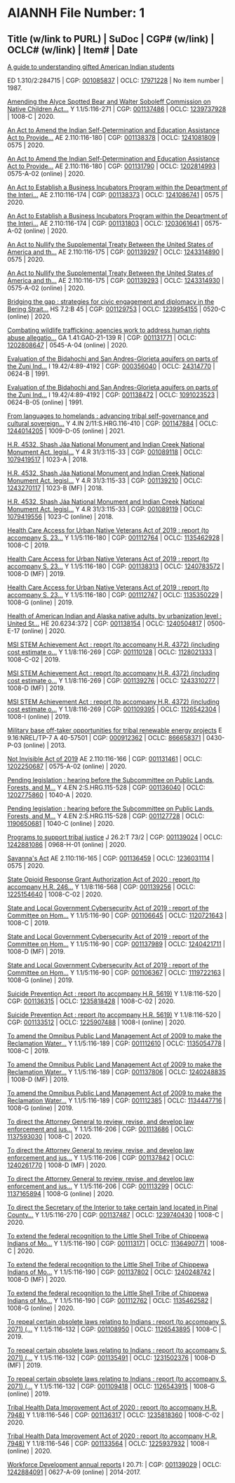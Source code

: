 # AIANNH File Number: 1

## Title (w/link to PURL) | SuDoc | CGP# (w/link) | OCLC# (w/link) | Item# | Date

[A guide to understanding gifted American Indian students](https://catalog.gpo.gov)

ED 1.310/2:284715 | CGP: [001085837](https://catalog.gpo.gov/F/?func=direct&doc_number=001085837&local_base=GPO01PUB) | OCLC: [17971228](https://www.worldcat.org/oclc/17971228&referer=brief_results) | No item number | 1987.

[Amending the Alyce Spotted Bear and Walter Soboleff Commission on Native Children Act...](https://catalog.gpo.gov)
Y 1.1/5:116-271 | CGP: [001137486](https://catalog.gpo.gov/F/?func=direct&doc_number=001137486&local_base=GPO01PUB) | OCLC: [1239737928](https://www.worldcat.org/oclc/1239737928&referer=brief_results) | 1008-C | 2020.

[An Act to Amend the Indian Self-Determination and Education Assistance Act to Provide...](https://catalog.gpo.gov)
AE 2.110:116-180 | CGP: [001138378](https://catalog.gpo.gov/F/?func=direct&doc_number=001138378&local_base=GPO01PUB) | OCLC: [1241081809](https://www.worldcat.org/oclc/1241081809&referer=brief_results) | 0575 | 2020.

[An Act to Amend the Indian Self-Determination and Education Assistance Act to Provide...](https://purl.fdlp.gov/GPO/gpo146993)
AE 2.110:116-180 | CGP: [001131790](https://catalog.gpo.gov/F/?func=direct&doc_number=001131790&local_base=GPO01PUB) | OCLC: [1202814993](https://www.worldcat.org/oclc/1202814993&referer=brief_results) | 0575-A-02 (online) | 2020.

[An Act to Establish a Business Incubators Program within the Department of the Interi...](https://catalog.gpo.gov)
AE 2.110:116-174 | CGP: [001138373](https://catalog.gpo.gov/F/?func=direct&doc_number=001138373&local_base=GPO01PUB) | OCLC: [1241086741](https://www.worldcat.org/oclc/1241086741&referer=brief_results) | 0575 | 2020.

[An Act to Establish a Business Incubators Program within the Department of the Interi...](https://purl.fdlp.gov/GPO/gpo147008)
AE 2.110:116-174 | CGP: [001131803](https://catalog.gpo.gov/F/?func=direct&doc_number=001131803&local_base=GPO01PUB) | OCLC: [1203061641](https://www.worldcat.org/oclc/1203061641&referer=brief_results) | 0575-A-02 (online) | 2020.

[An Act to Nullify the Supplemental Treaty Between the United States of America and th...](https://catalog.gpo.gov)
AE 2.110:116-175 | CGP: [001139297](https://catalog.gpo.gov/F/?func=direct&doc_number=001139297&local_base=GPO01PUB) | OCLC: [1243314890](https://www.worldcat.org/oclc/1243314890&referer=brief_results) | 0575 | 2020.

[An Act to Nullify the Supplemental Treaty Between the United States of America and th...](https://www.govinfo.gov/content/pkg/PLAW-116publ175/html/PLAW-116publ175.htm)
AE 2.110:116-175 | CGP: [001139293](https://catalog.gpo.gov/F/?func=direct&doc_number=001139293&local_base=GPO01PUB) | OCLC: [1243314930](https://www.worldcat.org/oclc/1243314930&referer=brief_results) | 0575-A-02 (online) | 2020.

[Bridging the gap : strategies for civic engagement and diplomacy in the Bering Strait...](https://purl.fdlp.gov/GPO/gpo145541)
HS 7.2:B 45 | CGP: [001129753](https://catalog.gpo.gov/F/?func=direct&doc_number=001129753&local_base=GPO01PUB) | OCLC: [1239954155](https://www.worldcat.org/oclc/1239954155&referer=brief_results) | 0520-C (online) | 2020.

[Combating wildlife trafficking: agencies work to address human rights abuse allegatio...](https://purl.fdlp.gov/GPO/gpo146909)
GA 1.41:GAO-21-139 R | CGP: [001131771](https://catalog.gpo.gov/F/?func=direct&doc_number=001131771&local_base=GPO01PUB) | OCLC: [1202808647](https://www.worldcat.org/oclc/1202808647&referer=brief_results) | 0545-A-04 (online) | 2020.

[Evaluation of the Bidahochi and San Andres-Glorieta aquifers on parts of the Zuni Ind...](https://catalog.gpo.gov)
I 19.42/4:89-4192 | CGP: [000356040](https://catalog.gpo.gov/F/?func=direct&doc_number=000356040&local_base=GPO01PUB) | OCLC: [24314770](https://www.worldcat.org/oclc/24314770&referer=brief_results) | 0624-B | 1991.

[Evaluation of the Bidahochi and San Andres-Glorieta aquifers on parts of the Zuni Ind...](https://purl.fdlp.gov/GPO/gpo151745)
I 19.42/4:89-4192 | CGP: [001138472](https://catalog.gpo.gov/F/?func=direct&doc_number=001138472&local_base=GPO01PUB) | OCLC: [1091023523](https://www.worldcat.org/oclc/1091023523&referer=brief_results) | 0624-B-05 (online) | 1991.

[From languages to homelands : advancing tribal self-governance and cultural sovereign...](https://purl.fdlp.gov/GPO/gpo153646)
Y 4.IN 2/11:S.HRG.116-410 | CGP: [001147884](https://catalog.gpo.gov/F/?func=direct&doc_number=001147884&local_base=GPO01PUB) | OCLC: [1244014205](https://www.worldcat.org/oclc/1244014205&referer=brief_results) | 1009-D-05 (online) | 2021.

[H.R. 4532, Shash Jáa National Monument and Indian Creek National Monument Act. legisl...](https://catalog.gpo.gov)
Y 4.R 31/3:115-33 | CGP: [001089118](https://catalog.gpo.gov/F/?func=direct&doc_number=001089118&local_base=GPO01PUB) | OCLC: [1079419517](https://www.worldcat.org/oclc/1079419517&referer=brief_results) | 1023-A | 2018.

[H.R. 4532, Shash Jáa National Monument and Indian Creek National Monument Act. legisl...](https://catalog.gpo.gov)
Y 4.R 31/3:115-33 | CGP: [001139210](https://catalog.gpo.gov/F/?func=direct&doc_number=001139210&local_base=GPO01PUB) | OCLC: [1243270117](https://www.worldcat.org/oclc/1243270117&referer=brief_results) | 1023-B (MF) | 2018.

[H.R. 4532, Shash Jáa National Monument and Indian Creek National Monument Act. legisl...](https://purl.fdlp.gov/GPO/gpo112110)
Y 4.R 31/3:115-33 | CGP: [001089119](https://catalog.gpo.gov/F/?func=direct&doc_number=001089119&local_base=GPO01PUB) | OCLC: [1079419556](https://www.worldcat.org/oclc/1079419556&referer=brief_results) | 1023-C (online) | 2018.

[Health Care Access for Urban Native Veterans Act of 2019 : report (to accompany S. 23...](https://catalog.gpo.gov)
Y 1.1/5:116-180 | CGP: [001112764](https://catalog.gpo.gov/F/?func=direct&doc_number=001112764&local_base=GPO01PUB) | OCLC: [1135462928](https://www.worldcat.org/oclc/1135462928&referer=brief_results) | 1008-C | 2019.

[Health Care Access for Urban Native Veterans Act of 2019 : report (to accompany S. 23...](https://catalog.gpo.gov)
Y 1.1/5:116-180 | CGP: [001138313](https://catalog.gpo.gov/F/?func=direct&doc_number=001138313&local_base=GPO01PUB) | OCLC: [1240783572](https://www.worldcat.org/oclc/1240783572&referer=brief_results) | 1008-D (MF) | 2019.

[Health Care Access for Urban Native Veterans Act of 2019 : report (to accompany S. 23...](https://purl.fdlp.gov/GPO/gpo130533)
Y 1.1/5:116-180 | CGP: [001112747](https://catalog.gpo.gov/F/?func=direct&doc_number=001112747&local_base=GPO01PUB) | OCLC: [1135350229](https://www.worldcat.org/oclc/1135350229&referer=brief_results) | 1008-G (online) | 2019.

[Health of American Indian and Alaska native adults, by urbanization level : United St...](https://purl.fdlp.gov/GPO/gpo152389)
HE 20.6234:372 | CGP: [001138154](https://catalog.gpo.gov/F/?func=direct&doc_number=001138154&local_base=GPO01PUB) | OCLC: [1240504817](https://www.worldcat.org/oclc/1240504817&referer=brief_results) | 0500-E-17 (online) | 2020.

[MSI STEM Achievement Act : report (to accompany H.R. 4372) (including cost estimate o...](https://catalog.gpo.gov)
Y 1.1/8:116-269 | CGP: [001110128](https://catalog.gpo.gov/F/?func=direct&doc_number=001110128&local_base=GPO01PUB) | OCLC: [1128021333](https://www.worldcat.org/oclc/1128021333&referer=brief_results) | 1008-C-02 | 2019.

[MSI STEM Achievement Act : report (to accompany H.R. 4372) (including cost estimate o...](https://catalog.gpo.gov)
Y 1.1/8:116-269 | CGP: [001139276](https://catalog.gpo.gov/F/?func=direct&doc_number=001139276&local_base=GPO01PUB) | OCLC: [1243310277](https://www.worldcat.org/oclc/1243310277&referer=brief_results) | 1008-D (MF) | 2019.

[MSI STEM Achievement Act : report (to accompany H.R. 4372) (including cost estimate o...](https://purl.fdlp.gov/GPO/gpo128086)
Y 1.1/8:116-269 | CGP: [001109395](https://catalog.gpo.gov/F/?func=direct&doc_number=001109395&local_base=GPO01PUB) | OCLC: [1126542304](https://www.worldcat.org/oclc/1126542304&referer=brief_results) | 1008-I (online) | 2019.

[Military base off-taker opportunities for tribal renewable energy projects](https://purl.fdlp.gov/GPO/gpo152435)
E 9.16:NREL/TP-7 A 40-57501 | CGP: [000912362](https://catalog.gpo.gov/F/?func=direct&doc_number=000912362&local_base=GPO01PUB) | OCLC: [866658371](https://www.worldcat.org/oclc/866658371&referer=brief_results) | 0430-P-03 (online) | 2013.

[Not Invisible Act of 2019](https://www.govinfo.gov/content/pkg/PLAW-116publ166/html/PLAW-116publ166.htm)
AE 2.110:116-166 | CGP: [001131461](https://catalog.gpo.gov/F/?func=direct&doc_number=001131461&local_base=GPO01PUB) | OCLC: [1202250687](https://www.worldcat.org/oclc/1202250687&referer=brief_results) | 0575-A-02 (online) | 2020.

[Pending legislation : hearing before the Subcommittee on Public Lands, Forests, and M...](https://catalog.gpo.gov)
Y 4.EN 2:S.HRG.115-528 | CGP: [001136040](https://catalog.gpo.gov/F/?func=direct&doc_number=001136040&local_base=GPO01PUB) | OCLC: [1202775860](https://www.worldcat.org/oclc/1202775860&referer=brief_results) | 1040-A | 2020.

[Pending legislation : hearing before the Subcommittee on Public Lands, Forests, and M...](https://purl.fdlp.gov/GPO/gpo143649)
Y 4.EN 2:S.HRG.115-528 | CGP: [001127728](https://catalog.gpo.gov/F/?func=direct&doc_number=001127728&local_base=GPO01PUB) | OCLC: [1190650681](https://www.worldcat.org/oclc/1190650681&referer=brief_results) | 1040-C (online) | 2020.

[Programs to support tribal justice](https://purl.fdlp.gov/GPO/gpo153301)
J 26.2:T 73/2 | CGP: [001139024](https://catalog.gpo.gov/F/?func=direct&doc_number=001139024&local_base=GPO01PUB) | OCLC: [1242881086](https://www.worldcat.org/oclc/1242881086&referer=brief_results) | 0968-H-01 (online) | 2020.

[Savanna's Act](https://catalog.gpo.gov)
AE 2.110:116-165 | CGP: [001136459](https://catalog.gpo.gov/F/?func=direct&doc_number=001136459&local_base=GPO01PUB) | OCLC: [1236031114](https://www.worldcat.org/oclc/1236031114&referer=brief_results) | 0575 | 2020.

[State Opioid Response Grant Authorization Act of 2020 : report (to accompany H.R. 246...](https://catalog.gpo.gov)
Y 1.1/8:116-568 | CGP: [001139256](https://catalog.gpo.gov/F/?func=direct&doc_number=001139256&local_base=GPO01PUB) | OCLC: [1225154640](https://www.worldcat.org/oclc/1225154640&referer=brief_results) | 1008-C-02 | 2020.

[State and Local Government Cybersecurity Act of 2019 : report of the Committee on Hom...](https://catalog.gpo.gov)
Y 1.1/5:116-90 | CGP: [001106645](https://catalog.gpo.gov/F/?func=direct&doc_number=001106645&local_base=GPO01PUB) | OCLC: [1120721643](https://www.worldcat.org/oclc/1120721643&referer=brief_results) | 1008-C | 2019.

[State and Local Government Cybersecurity Act of 2019 : report of the Committee on Hom...](https://catalog.gpo.gov)
Y 1.1/5:116-90 | CGP: [001137989](https://catalog.gpo.gov/F/?func=direct&doc_number=001137989&local_base=GPO01PUB) | OCLC: [1240421711](https://www.worldcat.org/oclc/1240421711&referer=brief_results) | 1008-D (MF) | 2019.

[State and Local Government Cybersecurity Act of 2019 : report of the Committee on Hom...](https://purl.fdlp.gov/GPO/gpo125718)
Y 1.1/5:116-90 | CGP: [001106367](https://catalog.gpo.gov/F/?func=direct&doc_number=001106367&local_base=GPO01PUB) | OCLC: [1119722163](https://www.worldcat.org/oclc/1119722163&referer=brief_results) | 1008-G (online) | 2019.

[Suicide Prevention Act : report (to accompany H.R. 5619)](https://catalog.gpo.gov)
Y 1.1/8:116-520 | CGP: [001136315](https://catalog.gpo.gov/F/?func=direct&doc_number=001136315&local_base=GPO01PUB) | OCLC: [1235818428](https://www.worldcat.org/oclc/1235818428&referer=brief_results) | 1008-C-02 | 2020.

[Suicide Prevention Act : report (to accompany H.R. 5619)](https://purl.fdlp.gov/GPO/gpo148360)
Y 1.1/8:116-520 | CGP: [001133512](https://catalog.gpo.gov/F/?func=direct&doc_number=001133512&local_base=GPO01PUB) | OCLC: [1225907488](https://www.worldcat.org/oclc/1225907488&referer=brief_results) | 1008-I (online) | 2020.

[To amend the Omnibus Public Land Management Act of 2009 to make the Reclamation Water...](https://catalog.gpo.gov)
Y 1.1/5:116-189 | CGP: [001112610](https://catalog.gpo.gov/F/?func=direct&doc_number=001112610&local_base=GPO01PUB) | OCLC: [1135054778](https://www.worldcat.org/oclc/1135054778&referer=brief_results) | 1008-C | 2019.

[To amend the Omnibus Public Land Management Act of 2009 to make the Reclamation Water...](https://catalog.gpo.gov)
Y 1.1/5:116-189 | CGP: [001137806](https://catalog.gpo.gov/F/?func=direct&doc_number=001137806&local_base=GPO01PUB) | OCLC: [1240248835](https://www.worldcat.org/oclc/1240248835&referer=brief_results) | 1008-D (MF) | 2019.

[To amend the Omnibus Public Land Management Act of 2009 to make the Reclamation Water...](https://purl.fdlp.gov/GPO/gpo130210)
Y 1.1/5:116-189 | CGP: [001112385](https://catalog.gpo.gov/F/?func=direct&doc_number=001112385&local_base=GPO01PUB) | OCLC: [1134447716](https://www.worldcat.org/oclc/1134447716&referer=brief_results) | 1008-G (online) | 2019.

[To direct the Attorney General to review, revise, and develop law enforcement and jus...](https://catalog.gpo.gov)
Y 1.1/5:116-206 | CGP: [001113686](https://catalog.gpo.gov/F/?func=direct&doc_number=001113686&local_base=GPO01PUB) | OCLC: [1137593030](https://www.worldcat.org/oclc/1137593030&referer=brief_results) | 1008-C | 2020.

[To direct the Attorney General to review, revise, and develop law enforcement and jus...](https://catalog.gpo.gov)
Y 1.1/5:116-206 | CGP: [001137842](https://catalog.gpo.gov/F/?func=direct&doc_number=001137842&local_base=GPO01PUB) | OCLC: [1240261770](https://www.worldcat.org/oclc/1240261770&referer=brief_results) | 1008-D (MF) | 2020.

[To direct the Attorney General to review, revise, and develop law enforcement and jus...](https://purl.fdlp.gov/GPO/gpo130955)
Y 1.1/5:116-206 | CGP: [001113299](https://catalog.gpo.gov/F/?func=direct&doc_number=001113299&local_base=GPO01PUB) | OCLC: [1137165894](https://www.worldcat.org/oclc/1137165894&referer=brief_results) | 1008-G (online) | 2020.

[To direct the Secretary of the Interior to take certain land located in Pinal County...](https://catalog.gpo.gov)
Y 1.1/5:116-270 | CGP: [001137487](https://catalog.gpo.gov/F/?func=direct&doc_number=001137487&local_base=GPO01PUB) | OCLC: [1239740430](https://www.worldcat.org/oclc/1239740430&referer=brief_results) | 1008-C | 2020.

[To extend the federal recognition to the Little Shell Tribe of Chippewa Indians of Mo...](https://catalog.gpo.gov)
Y 1.1/5:116-190 | CGP: [001113171](https://catalog.gpo.gov/F/?func=direct&doc_number=001113171&local_base=GPO01PUB) | OCLC: [1136490771](https://www.worldcat.org/oclc/1136490771&referer=brief_results) | 1008-C | 2020.

[To extend the federal recognition to the Little Shell Tribe of Chippewa Indians of Mo...](https://catalog.gpo.gov)
Y 1.1/5:116-190 | CGP: [001137802](https://catalog.gpo.gov/F/?func=direct&doc_number=001137802&local_base=GPO01PUB) | OCLC: [1240248742](https://www.worldcat.org/oclc/1240248742&referer=brief_results) | 1008-D (MF) | 2020.

[To extend the federal recognition to the Little Shell Tribe of Chippewa Indians of Mo...](https://purl.fdlp.gov/GPO/gpo130561)
Y 1.1/5:116-190 | CGP: [001112762](https://catalog.gpo.gov/F/?func=direct&doc_number=001112762&local_base=GPO01PUB) | OCLC: [1135462582](https://www.worldcat.org/oclc/1135462582&referer=brief_results) | 1008-G (online) | 2020.

[To repeal certain obsolete laws relating to Indians : report (to accompany S. 2071) (...](https://catalog.gpo.gov)
Y 1.1/5:116-132 | CGP: [001108950](https://catalog.gpo.gov/F/?func=direct&doc_number=001108950&local_base=GPO01PUB) | OCLC: [1126543895](https://www.worldcat.org/oclc/1126543895&referer=brief_results) | 1008-C | 2019.

[To repeal certain obsolete laws relating to Indians : report (to accompany S. 2071) (...](https://catalog.gpo.gov)
Y 1.1/5:116-132 | CGP: [001135491](https://catalog.gpo.gov/F/?func=direct&doc_number=001135491&local_base=GPO01PUB) | OCLC: [1231502376](https://www.worldcat.org/oclc/1231502376&referer=brief_results) | 1008-D (MF) | 2019.

[To repeal certain obsolete laws relating to Indians : report (to accompany S. 2071) (...](https://purl.fdlp.gov/GPO/gpo128097)
Y 1.1/5:116-132 | CGP: [001109418](https://catalog.gpo.gov/F/?func=direct&doc_number=001109418&local_base=GPO01PUB) | OCLC: [1126543915](https://www.worldcat.org/oclc/1126543915&referer=brief_results) | 1008-G (online) | 2019.

[Tribal Health Data Improvement Act of 2020 : report (to accompany H.R. 7948)](https://catalog.gpo.gov)
Y 1.1/8:116-546 | CGP: [001136317](https://catalog.gpo.gov/F/?func=direct&doc_number=001136317&local_base=GPO01PUB) | OCLC: [1235818360](https://www.worldcat.org/oclc/1235818360&referer=brief_results) | 1008-C-02 | 2020.

[Tribal Health Data Improvement Act of 2020 : report (to accompany H.R. 7948)](https://purl.fdlp.gov/GPO/gpo148430)
Y 1.1/8:116-546 | CGP: [001133564](https://catalog.gpo.gov/F/?func=direct&doc_number=001133564&local_base=GPO01PUB) | OCLC: [1225937932](https://www.worldcat.org/oclc/1225937932&referer=brief_results) | 1008-I (online) | 2020.

[Workforce Development annual reports](https://purl.fdlp.gov/GPO/gpo152221)
I 20.71: | CGP: [001139029](https://catalog.gpo.gov/F/?func=direct&doc_number=001139029&local_base=GPO01PUB) | OCLC: [1242884091](https://www.worldcat.org/oclc/1242884091&referer=brief_results) | 0627-A-09 (online) | 2014-2017.

